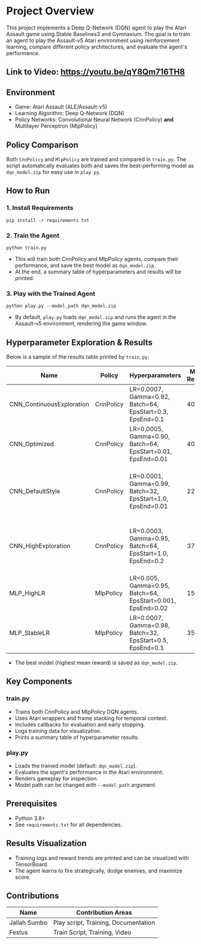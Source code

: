 # Project Overview

This project implements a Deep Q-Network (DQN) agent to play the Atari Assault game using Stable Baselines3 and Gymnasium. The goal is to train an agent to play the Assault-v5 Atari environment using reinforcement learning, compare different policy architectures, and evaluate the agent's performance.
## Link to Video: https://youtu.be/qY8Qm716TH8

## Environment

- Game: Atari Assault (ALE/Assault-v5)
- Learning Algorithm: Deep Q-Network (DQN)
- Policy Networks: Convolutional Neural Network (CnnPolicy) **and** Multilayer Perceptron (MlpPolicy)

## Policy Comparison

Both `CnnPolicy` and `MlpPolicy` are trained and compared in `train.py`. The script automatically evaluates both and saves the best-performing model as `dqn_model.zip` for easy use in `play.py`.

## How to Run

### 1. Install Requirements
```
pip install -r requirements.txt
```

### 2. Train the Agent
```
python train.py
```
- This will train both CnnPolicy and MlpPolicy agents, compare their performance, and save the best model as `dqn_model.zip`.
- At the end, a summary table of hyperparameters and results will be printed.

### 3. Play with the Trained Agent
```
python play.py --model_path dqn_model.zip
```
- By default, `play.py` loads `dqn_model.zip` and runs the agent in the Assault-v5 environment, rendering the game window.

## Hyperparameter Exploration & Results

Below is a sample of the results table printed by `train.py`:

| Name                     | Policy     | Hyperparameters                                      | Mean Reward | Mean Length | Explanation                                                                 | Trained By         |
|--------------------------|------------|------------------------------------------------------|-------------|--------------|------------------------------------------------------------------------------|---------------------|
| CNN_ContinuousExploration | CnnPolicy  | LR=0.0007, Gamma=0.92, Batch=64, EpsStart=0.3, EpsEnd=0.1 | 407.40      | 623.50       | Balanced exploration strategy led to solid reward performance               | Festus   |
| CNN_Optimized            | CnnPolicy  | LR=0.0005, Gamma=0.90, Batch=64, EpsStart=0.01, EpsEnd=0.01 | 401.00      | 1200.00      | Low exploration helped stabilize policy quickly                             | Jallah  |
| CNN_DefaultStyle         | CnnPolicy  | LR=0.0001, Gamma=0.99, Batch=32, EpsStart=1.0, EpsEnd=0.01 | 224.70      | 1252.10      | Default settings showed slow but stable learning, reward was moderate       | Festus   |
| CNN_HighExploration      | CnnPolicy  | LR=0.0003, Gamma=0.95, Batch=64, EpsStart=1.0, EpsEnd=0.2 | 378.00      | 567.80       | High exploration boosted early learning but flattened performance later     | Festus   |
| MLP_HighLR               | MlpPolicy  | LR=0.005, Gamma=0.95, Batch=64, EpsStart=0.001, EpsEnd=0.02 | 150.00      | 800.00       | Very high learning rate led to unstable training and poor rewards           | Jallah   |
| MLP_StableLR             | MlpPolicy  | LR=0.0007, Gamma=0.98, Batch=32, EpsStart=0.5, EpsEnd=0.1 | 35.70       | 695.10       | Stable learning rate but MLP underperforms on visual input like Atari       | Festus   |




- The best model (highest mean reward) is saved as `dqn_model.zip`.

## Key Components

### train.py
- Trains both CnnPolicy and MlpPolicy DQN agents.
- Uses Atari wrappers and frame stacking for temporal context.
- Includes callbacks for evaluation and early stopping.
- Logs training data for visualization.
- Prints a summary table of hyperparameter results.

### play.py
- Loads the trained model (default: `dqn_model.zip`).
- Evaluates the agent's performance in the Atari environment.
- Renders gameplay for inspection.
- Model path can be changed with `--model_path` argument.

## Prerequisites

- Python 3.8+
- See `requirements.txt` for all dependencies.

## Results Visualization
- Training logs and reward trends are printed and can be visualized with TensorBoard.
- The agent learns to fire strategically, dodge enemies, and maximize score.

## Contributions

| Name           | Contribution Areas                      |
|----------------|-----------------------------------------|
| Jallah Sumbo   | Play script, Training, Documentation    |
| Festus         | Train Script, Training, Video           |
